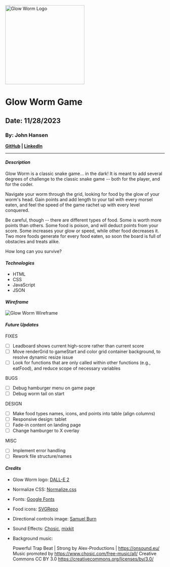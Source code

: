<img src="https://johnhansen.io/wp-content/uploads/2023/11/Glow-Worm-Logo.png" alt="Glow Worm Logo" width="250"/>

# Glow Worm Game
## Date: 11/28/2023
### By: John Hansen
**[GitHub](https://github.com/johnhansengit) | [LinkedIn](https://www.linkedin.com/in/jhansen-software-engineer/)**
***
#### **_Description_**
Glow Worm is a classic snake game... in the dark! It is meant to add several degrees of challenge to the classic snake game -- both for the player, and for the coder. 

Navigate your worm through the grid, looking for food by the glow of your worm's head. Gain points and add length to your tail with every morsel eaten, and feel the speed of the game rachet up with every level conquered. 

Be careful, though -- there are different types of food. Some is worth more points than others. Some food is poison, and will deduct points from your score. Some increases your glow or speed, while other food decreases it. Two more foods generate for every food eaten, so soon the board is full of obstacles and treats alike. 

How long can you survive?

#### **_Technologies_**
- HTML
- CSS
- JavaScript
- JSON

#### **_Wireframe_**

<img src="https://johnhansen.io/wp-content/uploads/2023/11/Glow-Worm-Wireframe.drawio.png" alt="Glow Worm Wireframe" width="auto">

#### **_Future Updates_**

FIXES
- [ ] Leadboard shows current high-score rather than current score
- [ ] Move renderGrid to gameStart and color grid container background, to resolve dynamic resize issue
- [ ] Look for functions that are only called within other functions (e.g., eatFood), and reduce scope of necessary variables

BUGS
- [ ] Debug hamburger menu on game page
- [ ] Debug worm tail on start

DESIGN
- [ ] Make food types names, icons, and points into table (align columns)
- [ ] Responsive design: tablet
- [ ] Fade-in content on landing page
- [ ] Change hamburger to X overlay

MISC
- [ ] Implement error handling
- [ ] Rework file structure/names

#### **_Credits_**

- Glow Worm logo: [DALL-E 2](https://openai.com/dall-e-2)
- Normalize CSS: [Normalize.css](https://cdnjs.com/libraries/normalize)
- Fonts: [Google Fonts](fonts.google.com)
- Food icons: [SVGRepo](svgrepo.com)
- Directional controls image: [Samuel Burn](http://sburngdl.weebly.com/rules-of-game.html)
- Sound Effects: [Chosic](https://www.chosic.com/free-music/all/), [mixkit](https://mixkit.co/)
- Background music: 

    Powerful Trap Beat | Strong by Alex-Productions | https://onsound.eu/
    Music promoted by https://www.chosic.com/free-music/all/
    Creative Commons CC BY 3.0
    https://creativecommons.org/licenses/by/3.0/

